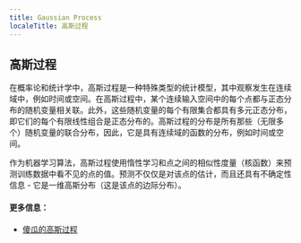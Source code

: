 ```yaml
---
title: Gaussian Process
localeTitle: 高斯过程
---
```

## 高斯过程

在概率论和统计学中，高斯过程是一种特殊类型的统计模型，其中观察发生在连续域中，例如时间或空间。在高斯过程中，某个连续输入空间中的每个点都与正态分布的随机变量相关联。此外，这些随机变量的每个有限集合都具有多元正态分布，即它们的每个有限线性组合是正态分布的。高斯过程的分布是所有那些（无限多个）随机变量的联合分布，因此，它是具有连续域的函数的分布，例如时间或空间。

作为机器学习算法，高斯过程使用惰性学习和点之间的相似性度量（核函数）来预测训练数据中看不见的点的值。预测不仅仅是对该点的估计，而且还具有不确定性信息 - 它是一维高斯分布（这是该点的边际分布）。

#### 更多信息：

*   [傻瓜的高斯过程](http://katbailey.github.io/post/gaussian-processes-for-dummies/)